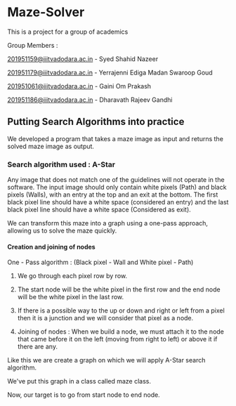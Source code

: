 # Maze-Solver

This is a project for a group of academics

Group Members :

201951159@iiitvadodara.ac.in - Syed Shahid Nazeer

201951179@iiitvadodara.ac.in - Yerrajenni Ediga Madan Swaroop Goud

201951061@iiitvadodara.ac.in - Gaini Om Prakash

201951186@iiitvadodara.ac.in - Dharavath Rajeev Gandhi


## Putting Search Algorithms into practice

We developed a program that takes a maze image as input and returns the solved maze image as output. 

### Search algorithm used : A-Star

Any image that does not match one of the guidelines will not operate in the software. The input image should only contain white pixels (Path) and black pixels (Walls), with an entry at the top and an exit at the bottom. The first black pixel line should have a white space (considered an entry) and the last black pixel line should have a white space (Considered as exit).


We can transform this maze into a graph using a one-pass approach, allowing us to solve the maze quickly.

#### Creation and joining of nodes

One - Pass algorithm : (Black pixel - Wall and White pixel - Path)

1. We go through each pixel row by row.
 
2. The start node will be the white pixel in the first row and the end node will be the white pixel in the last row.

3. If there is a possible way to the up or down and right or left from a pixel then it is a junction and we will consider that pixel as a node.

4. Joining of nodes : When we build a node, we must attach it to the node that came before it on the left (moving from right to left) or above it if there are any.


Like this we are create a graph on which we will apply A-Star search algorithm.

We've put this graph in a class called maze class.

Now, our target is to go from start node to end node.











